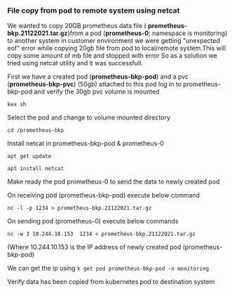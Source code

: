 ### File copy from pod to remote system using netcat ####


We wanted to copy 20GB prometheus data file ( **prometheus-bkp.21122021.tar.gz**)from a pod (**prometheus-0**; namespace is monitoring) to  another system in customer environment
we were getting "unexpected eof" error while copying 20gb file from pod to local/remote system.This will copy some amount of mb file and stopped with error
So as a solution we tried using netcat utility and it was successfull.

First we have a created pod (**prometheus-bkp-pod**) and a pvc (**prometheus-bkp-pvc**) (50gb) attached to this pod
log in to  prometheus-bkp-pod and verify the 30gb pvc volume is mounted

`` kex sh ``

Select the pod and change to volume mounted directory 

`` cd /prometheus-bkp ``

Install netcat in prometheus-bkp-pod & prometheus-0 

`` apt get update ``

`` apt install netcat ``

Make ready the pod prometheus-0 to send the data to newly created pod

On receiving pod (prometheus-bkp-pod) execute below command


 `` nc -l -p 1234 > prometheus-bkp.21122021.tar.gz ``

On sending pod (prometheus-0) execute below commands

`` nc -w 3 10.244.10.153  1234 < prometheus-bkp.21122021.tar.gz `` 

 (Where 10.244.10.153 is the IP address of newly created pod (prometheus-bkp-pod)
 
 We can get the ip using  `` k get pod prometheus-bkp-pod -n monitoring ``
 
Verify data has been copied from kubernetes pod to destination system


